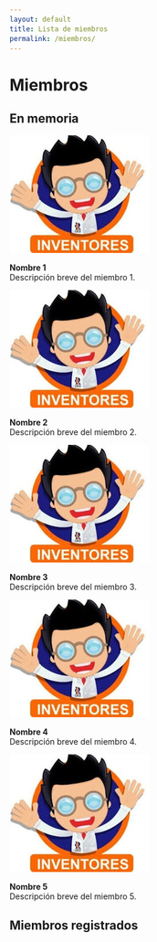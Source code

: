 ```yaml
---
layout: default
title: Lista de miembros
permalink: /miembros/
---
```


# Miembros

<h2>En memoria</h2>

<div class="carousel-container">
  <div class="carousel">
    <div class="carousel-item">
      <img src="/assets/miembros/logo.jpg" alt="Miembro 1">
      <p><strong>Nombre 1</strong><br>Descripción breve del miembro 1.</p>
    </div>
    <div class="carousel-item">
      <img src="/assets/miembros/logo.jpg" alt="Miembro 2">
      <p><strong>Nombre 2</strong><br>Descripción breve del miembro 2.</p>
    </div>
    <div class="carousel-item">
      <img src="/assets/miembros/logo.jpg" alt="Miembro 3">
      <p><strong>Nombre 3</strong><br>Descripción breve del miembro 3.</p>
    </div>
    <div class="carousel-item">
      <img src="/assets/miembros/logo.jpg" alt="Miembro 4">
      <p><strong>Nombre 4</strong><br>Descripción breve del miembro 4.</p>
    </div>
    <div class="carousel-item">
      <img src="/assets/miembros/logo.jpg" alt="Miembro 5">
      <p><strong>Nombre 5</strong><br>Descripción breve del miembro 5.</p>
    </div>
    <!-- Agrega más miembros aquí -->
  </div>
</div>


<h2>Miembros registrados</h2>

<div id="miembros-contenedor" class="miembros-contenedor"></div>

<!-- Firebase scripts (compat) -->
<script src="https://www.gstatic.com/firebasejs/9.23.0/firebase-app-compat.js"></script>
<script src="https://www.gstatic.com/firebasejs/9.23.0/firebase-database-compat.js"></script>
<script src="/firebase-config.js"></script> 

<script>
  document.addEventListener("DOMContentLoaded", function () {
    const contenedor = document.getElementById("miembros-contenedor");
    const db = firebase.database();
    const refMiembros = db.ref("miembros");

    refMiembros.once("value", function(snapshot) {
      snapshot.forEach(function(childSnapshot) {
        const miembro = childSnapshot.val();
        const div = document.createElement("div");
        div.className = "miembro";
        div.innerHTML = `
          <img src="/assets/miembros/logo.jpg" alt="${miembro.nombre}">
          <div class="info">
            <h3>${miembro.nombre}</h3>
            <p>${miembro.descripcion || "Sin descripción"}</p>
          </div>
        `;
        contenedor.appendChild(div);
      });
    });
  });
</script>

</script>

<style>
.miembros-contenedor {
  display: flex;
  flex-wrap: wrap;
  gap: 1rem;
  padding: 1rem;
}
.miembro {
  background-color: #fffbe6;
  border: 1px solid #ddd;
  padding: 1rem;
  border-radius: 8px;
  width: 220px;
  box-shadow: 0 2px 4px rgba(0, 0, 0, 0.1);
  text-align: center;
}
.miembro img {
  width: 100px;
  height: 100px;
  object-fit: cover;
  border-radius: 50%;
  margin-bottom: 0.5rem;
}
</style>